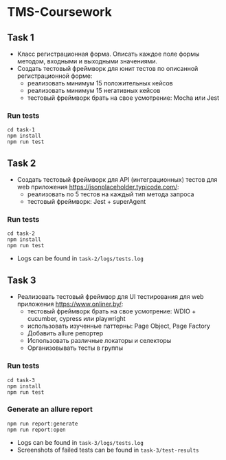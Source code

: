 # TMS-Coursework

## Task 1

- Класс регистрационная форма. Описать каждое поле формы методом, входными и выходными значениями.
- Создать тестовый фреймворк для юнит тестов по описанной регистрационной форме:
	- реализовать минимум 15 положительных кейсов
	- реализовать минимум 15 негативных кейсов
	- тестовый фреймворк брать на свое усмотрение: Mocha или Jest

### Run tests

```
cd task-1
npm install
npm run test
```


## Task 2

- Создать тестовый фреймворк для API (интеграционных) тестов для web приложения https://jsonplaceholder.typicode.com/:
	- реализовать по 5 тестов на каждый тип метода запроса
	- тестовый фреймворк: Jest + superAgent

### Run tests
```
cd task-2
npm install
npm run test
```

- Logs can be found in `task-2/logs/tests.log`


## Task 3

- Реализовать тестовый фреймвор для UI тестирования для web приложения https://www.onliner.by/:
	- тестовый фреймворк брать на свое усмотрение: WDIO + cucumber, cypress или playwright
	- использовать изученные паттерны: Page Object, Page Factory
	- Добавить allure репортер
	- Использовать различные локаторы и селекторы
	- Организовывать тесты в группы

### Run tests

```
cd task-3
npm install
npm run test
```

### Generate an allure report

```
npm run report:generate
npm run report:open
```

- Logs can be found in `task-3/logs/tests.log`
- Screenshots of failed tests can be found in `task-3/test-results`
